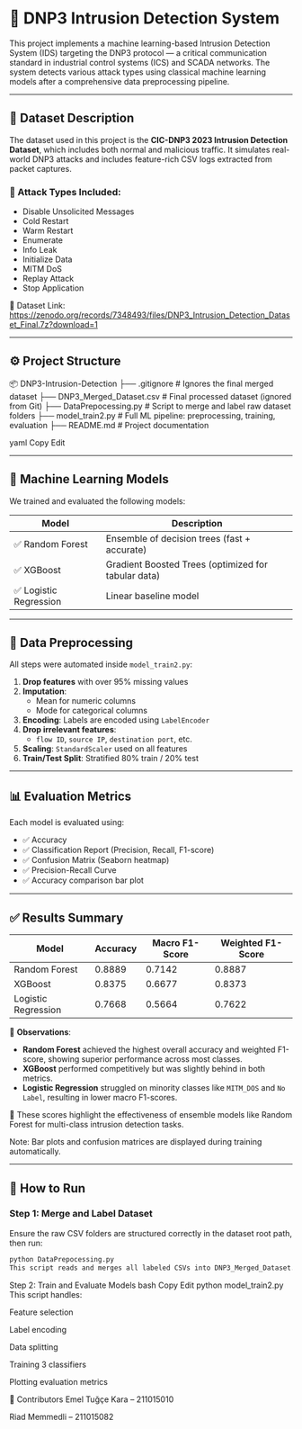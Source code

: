 # 🔐 DNP3 Intrusion Detection System

This project implements a machine learning-based Intrusion Detection System (IDS) targeting the DNP3 protocol — a critical communication standard in industrial control systems (ICS) and SCADA networks. The system detects various attack types using classical machine learning models after a comprehensive data preprocessing pipeline.

---

## 📁 Dataset Description

The dataset used in this project is the **CIC-DNP3 2023 Intrusion Detection Dataset**, which includes both normal and malicious traffic. It simulates real-world DNP3 attacks and includes feature-rich CSV logs extracted from packet captures.

### 📂 Attack Types Included:
- Disable Unsolicited Messages
- Cold Restart
- Warm Restart
- Enumerate
- Info Leak
- Initialize Data
- MITM DoS
- Replay Attack
- Stop Application

🔗 Dataset Link: https://zenodo.org/records/7348493/files/DNP3_Intrusion_Detection_Dataset_Final.7z?download=1

---

## ⚙️ Project Structure

📦 DNP3-Intrusion-Detection
├── .gitignore # Ignores the final merged dataset
├── DNP3_Merged_Dataset.csv # Final processed dataset (ignored from Git)
├── DataPrepocessing.py # Script to merge and label raw dataset folders
├── model_train2.py # Full ML pipeline: preprocessing, training, evaluation
├── README.md # Project documentation

yaml
Copy
Edit

---

## 🧪 Machine Learning Models

We trained and evaluated the following models:

| Model                | Description                                        |
|---------------------|----------------------------------------------------|
| ✅ Random Forest      | Ensemble of decision trees (fast + accurate)       |
| ✅ XGBoost            | Gradient Boosted Trees (optimized for tabular data)|
| ✅ Logistic Regression| Linear baseline model                             |

---

## 🧼 Data Preprocessing

All steps were automated inside `model_train2.py`:

1. **Drop features** with over 95% missing values
2. **Imputation**:
   - Mean for numeric columns
   - Mode for categorical columns
3. **Encoding**: Labels are encoded using `LabelEncoder`
4. **Drop irrelevant features**:
   - `flow ID`, `source IP`, `destination port`, etc.
5. **Scaling**: `StandardScaler` used on all features
6. **Train/Test Split**: Stratified 80% train / 20% test

---

## 📊 Evaluation Metrics

Each model is evaluated using:

- ✅ Accuracy
- ✅ Classification Report (Precision, Recall, F1-score)
- ✅ Confusion Matrix (Seaborn heatmap)
- ✅ Precision-Recall Curve
- ✅ Accuracy comparison bar plot

---

## ✅ Results Summary

| Model                | Accuracy | Macro F1-Score | Weighted F1-Score |
|---------------------|----------|----------------|-------------------|
| Random Forest        | 0.8889   | 0.7142         | 0.8887            |
| XGBoost              | 0.8375   | 0.6677         | 0.8373            |
| Logistic Regression  | 0.7668   | 0.5664         | 0.7622            |

📌 **Observations**:
- **Random Forest** achieved the highest overall accuracy and weighted F1-score, showing superior performance across most classes.
- **XGBoost** performed competitively but was slightly behind in both metrics.
- **Logistic Regression** struggled on minority classes like `MITM_DOS` and `No Label`, resulting in lower macro F1-scores.

🎯 These scores highlight the effectiveness of ensemble models like Random Forest for multi-class intrusion detection tasks.

Note: Bar plots and confusion matrices are displayed during training automatically.

---

## 🚀 How to Run

### Step 1: Merge and Label Dataset
Ensure the raw CSV folders are structured correctly in the dataset root path, then run:

```bash
python DataPrepocessing.py
This script reads and merges all labeled CSVs into DNP3_Merged_Dataset.csv.
```
Step 2: Train and Evaluate Models
bash
Copy
Edit
python model_train2.py
This script handles:

Feature selection

Label encoding

Data splitting

Training 3 classifiers

Plotting evaluation metrics

👥 Contributors
Emel Tuğçe Kara – 211015010

Riad Memmedli – 211015082




